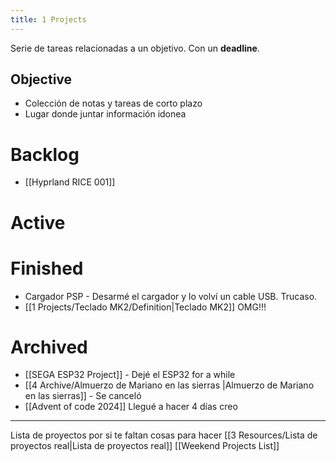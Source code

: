 ```yaml
---
title: 1 Projects
---
```


Serie de tareas relacionadas a un objetivo. Con un **deadline**.

## Objective

- Colección de notas y tareas de corto plazo
- Lugar donde juntar información idonea

# Backlog

- [[Hyprland RICE 001]]

# Active

# Finished

- Cargador PSP - Desarmé el cargador y lo volví un cable USB. Trucaso.
- [[1 Projects/Teclado MK2/Definition|Teclado MK2]] OMG!!!

# Archived

- [[SEGA ESP32 Project]] - Dejé el ESP32 for a while
- [[4 Archive/Almuerzo de Mariano en las sierras |Almuerzo de Mariano en las sierras]] - Se canceló
- [[Advent of code 2024]] Llegué a hacer 4 días creo


---

Lista de proyectos por si te faltan cosas para hacer
[[3 Resources/Lista de proyectos real|Lista de proyectos real]]
[[Weekend Projects List]]
